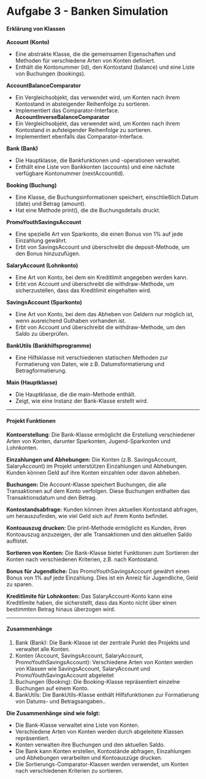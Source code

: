 # Aufgabe 3 - Banken Simulation
#### Erklärung von Klassen

**Account (Konto)**
* Eine abstrakte Klasse, die die gemeinsamen Eigenschaften und Methoden für verschiedene Arten von Konten definiert.
*  Enthält die Kontonummer (id), den Kontostand (balance) und eine Liste von Buchungen (bookings).

**AccountBalanceComparator**
* Ein Vergleichsobjekt, das verwendet wird, um Konten nach ihrem Kontostand in absteigender Reihenfolge zu sortieren.
* Implementiert das Comparator-Interface.
**AccountInverseBalanceComparator**
* Ein Vergleichsobjekt, das verwendet wird, um Konten nach ihrem Kontostand in aufsteigender Reihenfolge zu sortieren.
* Implementiert ebenfalls das Comparator-Interface.


**Bank (Bank)**
* Die Hauptklasse, die Bankfunktionen und -operationen verwaltet.
* Enthält eine Liste von Bankkonten (accounts) und eine nächste verfügbare Kontonummer (nextAccountId).


**Booking (Buchung)**
* Eine Klasse, die Buchungsinformationen speichert, einschließlich Datum (date) und Betrag (amount).
* Hat eine Methode print(), die die Buchungsdetails druckt.


**PromoYouthSavingsAccount**
* Eine spezielle Art von Sparkonto, die einen Bonus von 1% auf jede Einzahlung gewährt.
* Erbt von SavingsAccount und überschreibt die deposit-Methode, um den Bonus hinzuzufügen.


**SalaryAccount (Lohnkonto)**
* Eine Art von Konto, bei dem ein Kreditlimit angegeben werden kann.
* Erbt von Account und überschreibt die withdraw-Methode, um sicherzustellen, dass das Kreditlimit eingehalten wird.


**SavingsAccount (Sparkonto)**
* Eine Art von Konto, bei dem das Abheben von Geldern nur möglich ist, wenn ausreichend Guthaben vorhanden ist.
* Erbt von Account und überschreibt die withdraw-Methode, um den Saldo zu überprüfen.


**BankUtils (Bankhilfsprogramme)**
* Eine Hilfsklasse mit verschiedenen statischen Methoden zur Formatierung von Daten, wie z.B. Datumsformatierung und Betragformatierung.


**Main (Hauptklasse)**
* Die Hauptklasse, die die main-Methode enthält.
* Zeigt, wie eine Instanz der Bank-Klasse erstellt wird.
***

#### Projekt Funktionen
**Kontoerstellung**: Die Bank-Klasse ermöglicht die Erstellung verschiedener Arten von Konten, darunter Sparkonten, Jugend-Sparkonten und Lohnkonten.

**Einzahlungen und Abhebungen:**
Die Konten (z.B. SavingsAccount, SalaryAccount) im Projekt unterstützen Einzahlungen und Abhebungen. Kunden können Geld auf ihre Konten einzahlen oder davon abheben.

**Buchungen:** Die Account-Klasse speichert Buchungen, die alle Transaktionen auf dem Konto verfolgen. Diese Buchungen enthalten das Transaktionsdatum und den Betrag.

**Kontostandsabfrage:** Kunden können ihren aktuellen Kontostand abfragen, um herauszufinden, wie viel Geld sich auf ihrem Konto befindet.

**Kontoauszug drucken:** Die print-Methode ermöglicht es Kunden, ihren Kontoauszug anzuzeigen, der alle Transaktionen und den aktuellen Saldo auflistet.

**Sortieren von Konten:** Die Bank-Klasse bietet Funktionen zum Sortieren der Konten nach verschiedenen Kriterien, z.B. nach Kontostand.

**Bonus für Jugendliche:** Das PromoYouthSavingsAccount gewährt einen Bonus von 1% auf jede Einzahlung. Dies ist ein Anreiz für Jugendliche, Geld zu sparen.

**Kreditlimite für Lohnkonten:** Das SalaryAccount-Konto kann eine Kreditlimite haben, die sicherstellt, dass das Konto nicht über einen bestimmten Betrag hinaus überzogen wird.
***
#### Zusammenhänge
1. Bank (Bank):
Die Bank-Klasse ist der zentrale Punkt des Projekts und verwaltet alle Konten.
2. Konten (Account, SavingsAccount, SalaryAccount, PromoYouthSavingsAccount):
Verschiedene Arten von Konten werden von Klassen wie SavingsAccount, SalaryAccount und PromoYouthSavingsAccount abgeleitet
3. Buchungen (Booking):
Die Booking-Klasse repräsentiert einzelne Buchungen auf einem Konto.
4. BankUtils:
Die BankUtils-Klasse enthält Hilfsfunktionen zur Formatierung von Datums- und Betragsangaben..

**Die Zusammenhänge sind wie folgt:**
* Die Bank-Klasse verwaltet eine Liste von Konten.
* Verschiedene Arten von Konten werden durch abgeleitete Klassen repräsentiert.
* Konten verwalten ihre Buchungen und den aktuellen Saldo.
* Die Bank kann Konten erstellen, Kontostände abfragen, Einzahlungen und Abhebungen verarbeiten und Kontoauszüge drucken.
* Die Sortierungs-Comparator-Klassen werden verwendet, um Konten nach verschiedenen Kriterien zu sortieren.